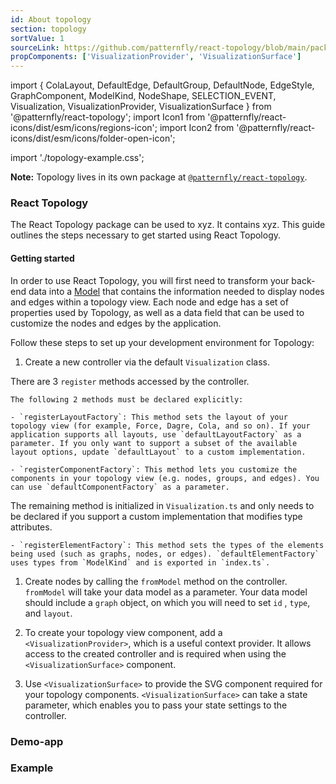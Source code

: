```yaml
---
id: About topology
section: topology
sortValue: 1
sourceLink: https://github.com/patternfly/react-topology/blob/main/packages/module/patternfly-docs/content/examples/TopologyGettingStartedDemo.tsx
propComponents: ['VisualizationProvider', 'VisualizationSurface']
---
```


import {
  ColaLayout,
  DefaultEdge,
  DefaultGroup,
  DefaultNode,
  EdgeStyle,
  GraphComponent,
  ModelKind,
  NodeShape,
  SELECTION_EVENT,
  Visualization,
  VisualizationProvider,
  VisualizationSurface
} from '@patternfly/react-topology';
import Icon1 from '@patternfly/react-icons/dist/esm/icons/regions-icon';
import Icon2 from '@patternfly/react-icons/dist/esm/icons/folder-open-icon';

import './topology-example.css';

**Note:** Topology lives in its own package at [`@patternfly/react-topology`](https://www.npmjs.com/package/@patternfly/react-topology).

### React Topology

The React Topology package can be used to xyz. It contains xyz. This guide outlines the steps necessary to get started using React Topology.

#### Getting started

In order to use React Topology, you will first need to transform your back-end data into a [Model](https://github.com/patternfly/react-topology/blob/main/packages/module/src/types.ts#L16-L20) that contains the information needed to display nodes and edges within a topology view. Each node and edge has a set of properties used by Topology, as well as a data field that can be used to customize the nodes and edges by the application.

Follow these steps to set up your development environment for Topology:

1. Create a new controller via the default `Visualization` class.

  There are 3 `register` methods accessed by the controller. 
  
    The following 2 methods must be declared explicitly:

    - `registerLayoutFactory`: This method sets the layout of your topology view (for example, Force, Dagre, Cola, and so on). If your application supports all layouts, use `defaultLayoutFactory` as a parameter. If you only want to support a subset of the available layout options, update `defaultLayout` to a custom implementation.

    - `registerComponentFactory`: This method lets you customize the components in your topology view (e.g. nodes, groups, and edges). You can use `defaultComponentFactory` as a parameter.

  The remaining method is initialized in `Visualization.ts` and only needs to be declared if you support a custom implementation that modifies type attributes.

    - `registerElementFactory`: This method sets the types of the elements being used (such as graphs, nodes, or edges). `defaultElementFactory` uses types from `ModelKind` and is exported in `index.ts`.

1. Create nodes by calling the `fromModel` method on the controller. `fromModel` will take your data model as a parameter. Your data model should include a `graph` object, on which you will need to set `id` , `type`, and `layout`.

1. To create your topology view component, add a `<VisualizationProvider>`, which is a useful context provider. It allows access to the created controller and is required when using the `<VisualizationSurface>` component.

1. Use `<VisualizationSurface>` to provide the SVG component required for your topology components. `<VisualizationSurface>` can take a state parameter, which enables you to pass your state settings to the controller.

### Demo-app


### Example

```ts file='./TopologyGettingStartedDemo.tsx'
```
